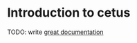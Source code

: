 # Introduction to cetus

TODO: write [great documentation](http://jacobian.org/writing/what-to-write/)
